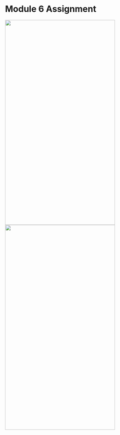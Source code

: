 # Module 6 Assignment

<img src="https://github.com/HasibuliT/Module6Assignment/assets/66546794/22423974-5ab2-4a10-9e20-706f3f3d6bed" width="360" height="670"/>        <img src="https://github.com/HasibuliT/Module6Assignment/assets/66546794/6017e4a4-ebda-4be1-883e-5c1cd2b23449" width="360" height="670"/>



